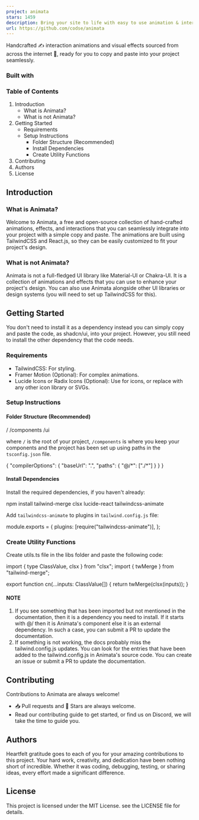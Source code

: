 ```yaml
---
project: animata
stars: 1459
description: Bring your site to life with easy to use animation & interaction code. Copy. Paste. Animate. 
url: https://github.com/codse/animata
---
```


Handcrafted ✍️ interaction animations and visual effects sourced from across the internet 🛜, ready for you to copy and paste into your project seamlessly.

### Built with

  

### Table of Contents

1.  Introduction
    -   What is Animata?
    -   What is not Animata?
2.  Getting Started
    -   Requirements
    -   Setup Instructions
        -   Folder Structure (Recommended)
        -   Install Dependencies
        -   Create Utility Functions
3.  Contributing
4.  Authors
5.  License

Introduction
------------

### What is Animata?

Welcome to Animata, a free and open-source collection of hand-crafted animations, effects, and interactions that you can seamlessly integrate into your project with a simple copy and paste. The animations are built using TailwindCSS and React.js, so they can be easily customized to fit your project's design.

### What is not Animata?

Animata is not a full-fledged UI library like Material-UI or Chakra-UI. It is a collection of animations and effects that you can use to enhance your project's design. You can also use Animata alongside other UI libraries or design systems (you will need to set up TailwindCSS for this).

Getting Started
---------------

You don't need to install it as a dependency instead you can simply copy and paste the code, as shadcn/ui, into your project. However, you still need to install the other dependency that the code needs.

### Requirements

-   TailwindCSS: For styling.
-   Framer Motion (Optional): For complex animations.
-   Lucide Icons or Radix Icons (Optional): Use for icons, or replace with any other icon library or SVGs.

### Setup Instructions

#### Folder Structure (Recommended)

/
  /components
  /ui

where `/` is the root of your project, `/components` is where you keep your components and the project has been set up using paths in the `tsconfig.json` file.

{
  "compilerOptions": {
    "baseUrl": ".",
    "paths": {
      "@/\*": \["./\*"\]
    }
  }
}

#### Install Dependencies

Install the required dependencies, if you haven't already:

npm install tailwind-merge clsx lucide-react tailwindcss-animate

Add `tailwindcss-animate` to plugins in `tailwind.config.js` file:

module.exports \= {
  plugins: \[require("tailwindcss-animate")\],
};

### Create Utility Functions

Create utils.ts file in the libs folder and paste the following code:

import { type ClassValue, clsx } from "clsx";
import { twMerge } from "tailwind-merge";
 
export function cn(...inputs: ClassValue\[\]) {
  return twMerge(clsx(inputs));
}

#### NOTE

1.  If you see something that has been imported but not mentioned in the documentation, then it is a dependency you need to install. If it starts with @/ then it is Animata's component else it is an external dependency. In such a case, you can submit a PR to update the documentation.
2.  If something is not working, the docs probably miss the tailwind.config.js updates. You can look for the entries that have been added to the tailwind.config.js in Animata's source code. You can create an issue or submit a PR to update the documentation.

Contributing
------------

Contributions to Animata are always welcome!

-   📥 Pull requests and 🌟 Stars are always welcome.
-   Read our contributing guide to get started, or find us on Discord, we will take the time to guide you.

Authors
-------

Heartfelt gratitude goes to each of you for your amazing contributions to this project. Your hard work, creativity, and dedication have been nothing short of incredible. Whether it was coding, debugging, testing, or sharing ideas, every effort made a significant difference.

License
-------

This project is licensed under the MIT License. see the LICENSE file for details.
